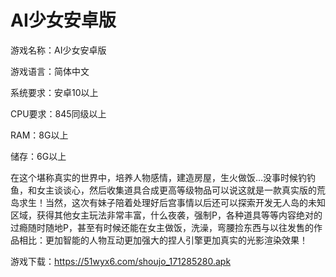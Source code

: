 # AI少女安卓版

游戏名称：AI少女安卓版

游戏语言：简体中文

系统要求：安卓10以上

CPU要求：845同级以上

RAM：8G以上

储存：6G以上


在这个堪称真实的世界中，培养人物感情，建造房屋，生火做饭…没事时候钓钓鱼，和女主谈谈心，然后收集道具合成更高等级物品可以说这就是一款真实版的荒岛求生！当然，这次有妹子陪着处理好后宫事情以后还可以探索开发无人岛的未知区域，获得其他女主玩法非常丰富，什么夜袭，强制P，各种道具等等内容绝对的过瘾随时随地P，甚至有时候还能在女主做饭，洗澡，弯腰捡东西与以往发售的作品相比：更加智能的人物互动更加强大的捏人引擎更加真实的光影渲染效果！



游戏下载：https://51wyx6.com/shoujo_171285280.apk
